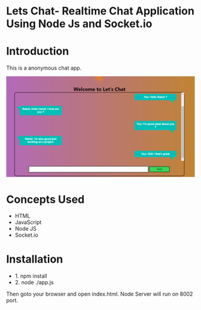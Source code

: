 # Lets Chat- Realtime Chat Application Using Node Js and Socket.io
# Introduction
This is a anonymous chat app.

![](img/screenshot.png)

# Concepts Used
<ul>
  <li>HTML</>
  <li>JavaScript</>
  <li>Node JS</>
  <li>Socket.io</>
</ul>

# Installation
<ul>
  <li>1. npm install</>
  <li>2. node ./app.js</>
</ul>
Then goto your browser and open index.html.
Node Server will run on 8002 port.

